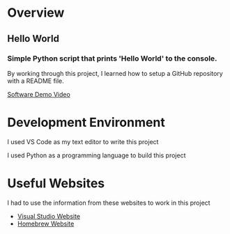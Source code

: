 # Overview

## Hello World

### Simple Python script that prints 'Hello World' to the console.

By working through this project, I learned how to setup a GitHub repository with a README file.

[Software Demo Video](http://youtube.link.goes.here)

# Development Environment

I used VS Code as my text editor to write this project

I used Python as a programming language to build this project

# Useful Websites

I had to use the information from these websites to work in this project
* [Visual Studio Website](https://code.visualstudio.com/docs/python/python-tutorial)
* [Homebrew Website](https://brew.sh)
